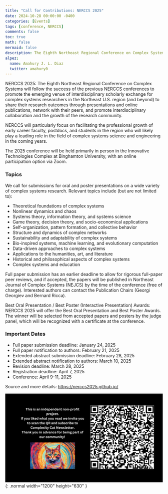 ```yaml
---
title: "Call for Contributions: NERCCS 2025"
date: 2024-10-28 00:00:00 -0400
categories: [Events]
tags: [conference, NERCCS]
comments: false
toc: true
math: false
mermaid: false
description: The Eighth Northeast Regional Conference on Complex Systems, April 9 - 11 2025, Binghamton, United Stated of America
alpez:
  name: Amahury J. L. Diaz
  twitter: amahury0
---
```

NERCCS 2025: The Eighth Northeast Regional Conference on Complex Systems will follow the success of the previous NERCCS conferences to promote the emerging venue of interdisciplinary scholarly exchange for complex systems researchers in the Northeast U.S. region (and beyond) to share their research outcomes through presentations and online publications, network with their peers, and promote interdisciplinary collaboration and the growth of the research community.

NERCCS will particularly focus on facilitating the professional growth of early career faculty, postdocs, and students in the region who will likely play a leading role in the field of complex systems science and engineering in the coming years.

The 2025 conference will be held primarily in person in the Innovative Technologies Complex at Binghamton University, with an online participation option via Zoom.

### Topics
We call for submissions for oral and poster presentations on a wide variety of complex systems research. Relevant topics include (but are not limited to):
- Theoretical foundations of complex systems
- Nonlinear dynamics and chaos
- Systems theory, information theory, and systems science
- Game theory, decision theory, and socio-economical applications
- Self-organization, pattern formation, and collective behavior
- Structure and dynamics of complex networks
- Sustainability and adaptability of complex systems
- Bio-inspired systems, machine learning, and evolutionary computation
- Data-driven approaches to complex systems
- Applications to the humanities, art, and literature
- Historical and philosophical aspects of complex systems
- Complex systems and education

Full paper submission has an earlier deadline to allow for rigorous full-paper peer reviews, and if accepted, the papers will be published in Northeast Journal of Complex Systems (NEJCS) by the time of the conference (free of charge). Interested authors can contact the Publication Chairs (Georgi Georgiev and Bernard Ricca).

Best Oral Presentation / Best Poster (Interactive Presentation) Awards: NERCCS 2025 will offer the Best Oral Presentation and Best Poster Awards. The winner will be selected from accepted papers and posters by the judge panel, which will be recognized with a certificate at the conference.

### Important Dates
- Full paper submission deadline: January 24, 2025
- Full paper notification to authors: February 21, 2025
- Extended abstract submission deadline: February 28, 2025
- Extended abstract notification to authors: March 10, 2025
- Revision deadline: March 28, 2025
- Registration deadline: April 7, 2025
- Conference: April 9-11, 2025

Source and more details: https://nerccs2025.github.io/

![Desktop View](/assets/img/fix/complexity-cat-newsletter.png){: .normal width="1200" height="630" }
